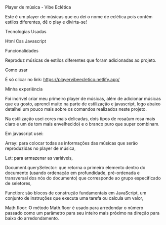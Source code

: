 
Player de música - Vibe Eclética

Este é um player de músicas que eu dei o nome de eclética pois contém estilos diferentes, dê o play e divirta-se!



Tecnologias Usadas

Html
Css
Javascript



Funcionalidades

Reproduz músicas de estilos diferentes que foram adicionadas ao projeto.




Como usar

É só clicar no link: https://playervibeecletico.netlify.app/




Minha experiência

Foi incrível criar meu primeiro player de músicas, além de adicionar músicas que eu gosto, aprendi muito na parte de estilização e javascript, 
logo abaixo detalhei um pouco mais sobre os comandos realizados neste projeto.

Na estilização usei cores mais delicadas, dois tipos de rosa(um rosa mais claro e um de tom mais envelhecido) e o branco puro que super combinam.

Em javascript usei:

Array: para colocar todas as informações das músicas que serão reproduzidas no player de música,

Let: para armazenar as variáveis,

Document.querySelector: que retorna o primeiro elemento dentro do documento (usando ordenação em profundidade, pré-ordenada e transversal dos nós do documento)
que corresponde ao grupo especificado de seletores,

Function: são blocos de construção fundamentais em JavaScript, um conjunto de instruções que executa uma tarefa ou calcula um valor,

Math.floor: O método Math.floor é usado para arredondar o número passado como um parâmetro para seu inteiro mais próximo na direção para baixo do arredondamento.

